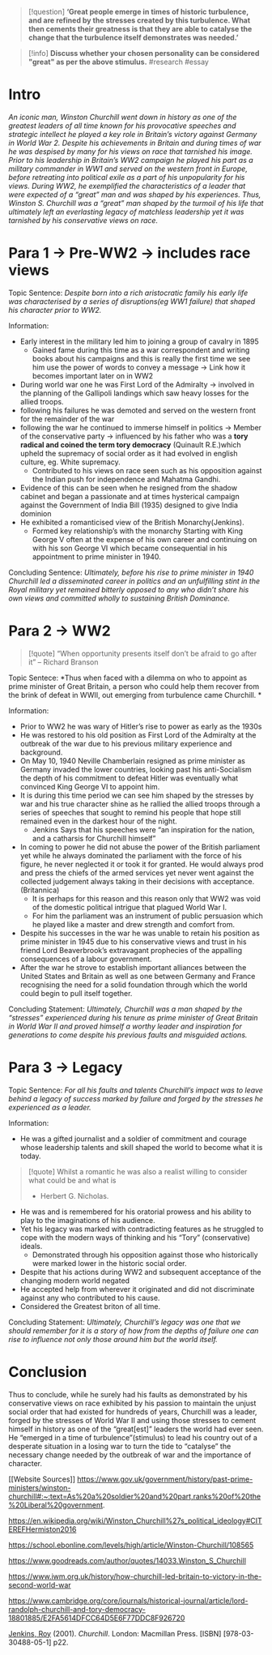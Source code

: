 > [!question] **‘Great people emerge in times of historic turbulence, and are refined by the stresses created by this turbulence. What then cements their greatness is that they are able to catalyse the change that the turbulence itself demonstrates was needed.’** 
> 

> [!info] **Discuss whether your chosen personality can be considered "great" as per the above stimulus.**
> #research #essay 




# Intro
*An iconic man, Winston Churchill went down in history as one of the greatest leaders of all time known for his provocative speeches and strategic intellect he played a key role in  Britain’s victory against Germany in World War 2. Despite his achievements in Britain and during times of war he was despised by many for his views on race that tarnished his image. Prior to his leadership in Britain’s WW2 campaign he played his part as a military commander in WW1 and served on the western front in Europe, before retreating into political exile as a part of his unpopularity for his views. During WW2, he exemplified the characteristics of a leader that were expected of a “great” man and was shaped by his experiences. Thus, Winston S. Churchill was a “great” man shaped by the turmoil of his life that ultimately left an everlasting legacy of matchless leadership yet it was tarnished by his conservative views on race.*  

# Para 1 →  Pre-WW2 → includes race views
Topic Sentence:
*Despite born into a rich aristocratic family  his early life was characterised by a series of disruptions(eg WW1 failure) that shaped his character prior to WW2.* 

Information:
- Early interest in the military led him to joining a group of cavalry in 1895
	- Gained fame during this time as a war correspondent and writing books about his campaigns and this is really the first time we see him use the power of words to convey a message → Link how it becomes important later on in WW2
- During world war one he was First Lord of the Admiralty → involved in the planning of the Gallipoli landings which saw heavy losses for the allied troops.
- following his failures he was demoted and served on the western front for the remainder of the war
- following the war he continued to immerse himself in politics → Member of the conservative party → influenced by his father who was a **tory radical and coined the term tory democracy** (Quinault R.E.)which upheld the supremacy of social order as it had evolved in english culture, eg. White supremacy.
	- Contributed to his views on race seen such as his opposition against the Indian push for independence and Mahatma Gandhi. 
- Evidence of this can be seen when he resigned from the shadow cabinet and began a passionate and at times hysterical campaign against the Government of India Bill (1935) designed to give India dominion 
- He exhibited a romanticised view of the British Monarchy(Jenkins). 
	- Formed key relationship’s with the monarchy Starting with King George V often at the expense of his own career and continuing on with his son George VI which became consequential in his appointment to prime minister in 1940.

Concluding Sentence:
*Ultimately, before his rise to prime minister in 1940 Churchill led a disseminated career in politics and an unfulfilling stint in the Royal military yet remained bitterly opposed to any who didn’t share his own views and committed wholly to sustaining British Dominance.* 

# Para 2 → WW2
> [!quote] “When opportunity presents itself don’t be afraid to go after it”
> – Richard Branson

Topic Sentece:
*Thus when faced with a dilemma on who to appoint as prime minister of Great Britain,  a person who could help them recover from the brink of defeat in WWII, out emerging from turbulence came Churchill. *

Information:
- Prior to WW2 he was wary of Hitler’s rise to power as early as the 1930s
- He was restored to his old position as First Lord of the Admiralty at the outbreak of the war due to his previous military experience and background.
- On May 10, 1940 Neville Chamberlain resigned as prime minister as Germany invaded the lower countries, looking past his anti-Socialism the depth of his commitment to defeat Hitler was eventually what convinced King George VI to appoint him. 
- It is during this time period we can see him shaped by the stresses by war and his true character shine as he rallied the allied troops through a series of speeches that sought to remind his people that hope still remained even in the darkest hour of the night. 
	- Jenkins Says that his speeches were “an inspiration for the nation, and a catharsis for Churchill himself”
- In coming to power he did not abuse the power of the British parliament yet while he always dominated the parliament with the force of his figure, he never neglected it or took it for granted. He would always prod and press the chiefs of the armed services yet never went against the collected judgement always taking in their decisions with acceptance. (Britannica)
	- It is perhaps for this reason and this reason only that WW2 was void of the domestic political intrigue that plagued World War I. 
	- For him the parliament was an instrument of public persuasion which he played like a master and drew strength and comfort from. 
- Despite his successes in the war he was unable to retain his position as prime minister in 1945 due to his conservative views and trust in his friend Lord Beaverbrook’s extravagant prophecies of the appalling consequences of a labour government.
-  After the war he strove to establish important alliances between the United States and Britain as well as one between Germany and France recognising the need for a solid foundation through which the world could begin to pull itself together. 

Concluding Statement:
*Ultimately, Churchill was a man shaped by the “stresses” experienced during his tenure as prime minister of Great Britain in World War II and proved himself a worthy leader and inspiration for generations to come despite his previous faults and misguided actions.*


# Para 3 → Legacy
Topic Sentence:
*For all his faults and talents  Churchill’s impact was to leave behind a legacy of success marked by failure and forged by the stresses he experienced as a leader.*

Information:
- He was a gifted journalist and a soldier of commitment and courage whose leadership talents and skill shaped the world to become what it is today. 
> [!quote] Whilst a romantic he was also a realist willing to consider what could be and what is
> - Herbert G. Nicholas.
- He was and is remembered for his oratorial prowess and his ability to play to the imaginations of his audience.
- Yet his legacy was marked with contradicting features as he struggled to  cope with the modern ways of thinking and his “Tory” (conservative) ideals. 
	- Demonstrated through his opposition against those who historically were marked lower in the historic social order. 
- Despite that his actions during WW2 and subsequent acceptance of the changing modern world negated 
- He accepted help from wherever it originated and did not discriminate against any who contributed to his cause. 
- Considered the Greatest briton of all time. 


 Concluding Statement:
 *Ultimately, Churchill’s legacy was one that we should remember for it is a story of how from the depths of failure one can rise to influence not only those around him but the world itself.* 




# Conclusion
Thus to conclude, while he surely had his faults as demonstrated by his conservative views on race exhibited by his passion to maintain the unjust social order that had existed for hundreds of years, Churchill was a leader, forged by the stresses of World War II and using those stresses to cement himself in history as one of the “great[est]” leaders the world had ever seen. He “emerged in a time of turbulence”(stimulus) to lead his country out of a desperate situation in a losing war to turn the tide to “catalyse” the necessary change needed by the outbreak of war and the importance of character. 



[[Website Sources]]
https://www.gov.uk/government/history/past-prime-ministers/winston-churchill#:~:text=As%20a%20soldier%20and%20part,ranks%20of%20the%20Liberal%20government.

https://en.wikipedia.org/wiki/Winston_Churchill%27s_political_ideology#CITEREFHermiston2016

https://school.ebonline.com/levels/high/article/Winston-Churchill/108565

https://www.goodreads.com/author/quotes/14033.Winston_S_Churchill

https://www.iwm.org.uk/history/how-churchill-led-britain-to-victory-in-the-second-world-war

https://www.cambridge.org/core/journals/historical-journal/article/lord-randolph-churchill-and-tory-democracy-18801885/E2FA5614DFCC64D5E6F77DDC8F926720

[Jenkins, Roy](https://en.wikipedia.org/wiki/Roy_Jenkins "Roy Jenkins") (2001). _Churchill_. London: Macmillan Press. [ISBN] [978-03-30488-05-1] 
p22. 